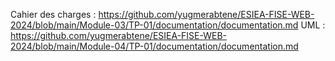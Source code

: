 Cahier des charges : https://github.com/yugmerabtene/ESIEA-FISE-WEB-2024/blob/main/Module-03/TP-01/documentation/documentation.md
UML : https://github.com/yugmerabtene/ESIEA-FISE-WEB-2024/blob/main/Module-04/TP-01/documentation/documentation.md
